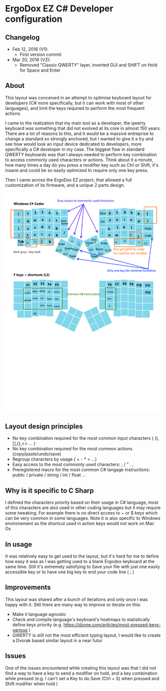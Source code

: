 # ErgoDox EZ C# Developer configuration

## Changelog

* Feb 12, 2016 (V1): 
  * First version commit
* Mar 20, 2016 (V2):
  * Removed "Classic QWERTY" layer, inverted GUI and SHIFT on Hold for Space and Enter

## About
This layout was conceived in an attempt to optimise keyboard layout for developers (C# more specifically, but it can work with most of other languages), and limit the keys required to perform the most frequent actions.

I came to the realization that my main tool as a developer, the qwerty keyboard was something that did not evolved at its core in almost 150 years.
There are a lot of reasons to this, and it would be a massive entreprise to change a standard so strongly anchored, but I wanted to give it a try and see how would look an input device dedicated to developers, more specifically a C# developer in my case.
The biggest flaw in standard QWERTY keyboards was that I always needed to perform key combination to access commonly used characters or actions. Think about it a minute, how many times a day do you press a modifier key such as Ctrl or Shift, it's insane and could be so easily optimized to require only one key press.

Then I came across the ErgoDox EZ project, that allowed a full customization of its firmware, and a unique 2 parts design.

![CSharpDev](csharp_dev_legend.png)

## Layout design principles
* No key combination required for the most common input characters ( (),[],{},<> ... )
* No key combination required for the most common actions (copy/paste/undo/save)
* Regroup characters by usage ( + - * =  ...)
* Easy access to the most commonly used characters: ; / " . ,
* Preregistered macro for the most common C# langage instructions: public / private / string / int / float ...

## Why is it specific to C Sharp
I defined the characters priority based on their usage in C# language, most of this characters are also used in other coding languages but it may require some tweaking. 
For example there is no direct access to ~ or $ keys which can be very common in some languages.
Note it is also specific to Windows environement as the shortcut used in action keys would not work on Mac Os

## In usage
It was relatively easy to get used to the layout, but it's hard for me to define how easy it was as I was getting used to a blank Ergodox keyboard at the same time.
Still it's extremely satisfying to Save your file with just one easily accessible key or to have one big key to end your code line ( ; )

## Improvements
This layout was shared after a bunch of iterations and only once I was happy with it.
Still there are many way to improve or iterate on this:
* Make it language agnostic
* Check and compile language's keyboard's heatmaps to statistically define keys priority (e.g.  https://dzone.com/articles/most-pressed-keys-various )
* QWERTY is still not the most efficient typing layout, I would like to create a Dvorak based similar layout in a near futur

## Issues 
One of the issues encountered while creating this layout was that I did not find a way to have a key to send a modifier on hold, and a key combination while pressed (e.g. I can't set a Key to do Save (Ctrl + S) when pressed and Shift modifier when hold )



